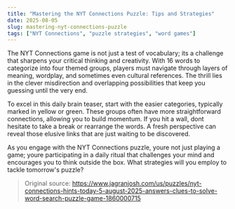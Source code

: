 ```yaml
---
title: "Mastering the NYT Connections Puzzle: Tips and Strategies"
date: 2025-08-05
slug: mastering-nyt-connections-puzzle
tags: ["NYT Connections", "puzzle strategies", "word games"]
---
```


The NYT Connections game is not just a test of vocabulary; its a challenge that sharpens your critical thinking and creativity. With 16 words to categorize into four themed groups, players must navigate through layers of meaning, wordplay, and sometimes even cultural references. The thrill lies in the clever misdirection and overlapping possibilities that keep you guessing until the very end.

To excel in this daily brain teaser, start with the easier categories, typically marked in yellow or green. These groups often have more straightforward connections, allowing you to build momentum. If you hit a wall, dont hesitate to take a break or rearrange the words. A fresh perspective can reveal those elusive links that are just waiting to be discovered. 

As you engage with the NYT Connections puzzle, youre not just playing a game; youre participating in a daily ritual that challenges your mind and encourages you to think outside the box. What strategies will you employ to tackle tomorrow's puzzle? 

> Original source: https://www.jagranjosh.com/us/puzzles/nyt-connections-hints-today-5-august-2025-answers-clues-to-solve-word-search-puzzle-game-1860000715